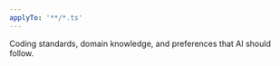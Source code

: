 ```yaml
---
applyTo: '**/*.ts'
---
```

Coding standards, domain knowledge, and preferences that AI should follow.